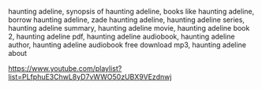 haunting adeline, synopsis of haunting adeline, books like haunting adeline, borrow haunting adeline, zade haunting adeline, haunting adeline series, haunting adeline summary, haunting adeline movie, haunting adeline book 2, haunting adeline pdf, haunting adeline audiobook, haunting adeline author, haunting adeline audiobook free download mp3, haunting adeline about

https://www.youtube.com/playlist?list=PLfphuE3ChwL8yD7vWWO50zUBX9VEzdnwj